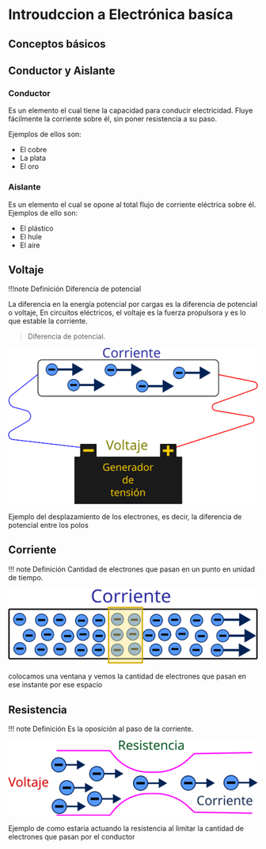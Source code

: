 # Introudccion a Electrónica basíca

## Conceptos básicos

## Conductor y Aislante

### Conductor

Es un elemento el cual tiene la capacidad para conducir electricidad. Fluye fácilmente la corriente sobre él, sin poner resistencia a su paso.

Ejemplos de ellos son:

- El cobre
- La plata
- El oro
 
### Aislante

Es un elemento el cual se opone al total flujo de corriente eléctrica sobre él.
Ejemplos de ello son:

- El plástico
- El hule
- El aire

## Voltaje

!!!note Definición
    Diferencia de potencial

La diferencia en la energía potencial por cargas es la diferencia de potencial o voltaje, En circuitos eléctricos, el voltaje es la fuerza propulsora y es lo que estable la corriente.

> Diferencia de potencial.

![ejemplo de corriente](../img/voltaje.svg)
<figcaption>Ejemplo del desplazamiento de los electrones, es decir, la diferencia de potencial entre los polos</figcaption>

## Corriente

!!! note Definición
    Cantidad de electrones que pasan en un punto en unidad de tiempo.

![corriente](../img/corriente.svg)
<figcaption>colocamos una ventana y vemos la cantidad de electrones que pasan en ese instante por ese espacio</figcaption>

## Resistencia

!!! note Definición
    Es la oposición al paso de la corriente.

![resistencia](../img/resistencia.svg)
<figcaption>Ejemplo de como estaria actuando la resistencia al limitar la cantidad de electrones que pasan por el conductor</figcaption>